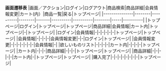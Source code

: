 **画面遷移表**
|画面／アクション|ログイン|ログアウト|商品検索|商品詳細|会員情報変更|カート(内）|商品一覧|戻る|トップページ|
|---------------|--------|----------|--------|-------|----------|----------|--------|-----|----------|
|トップページ|ログイン|トップページ|トップページ|商品詳細|会員情報|カート内|トップページ|-|トップページ|
|ログイン|会員情報|-|-|-|-|-|-|トップページ|トップページ|
|会員情報|-|-|-|-|会員情報変更|-|-|ログイン|トップページ|
|会員情報変更|-|-|-|-|-|-|-|会員情報|-|
|欲しいものリスト|-|-|-|-|カート内|-|-|-|-|トップページ|
|カート内|-|-|-|商品詳細|-|-|-|トップページ|トップページ|
|商品詳細|-|-|-|-|-|カート内|-|トップページ|トップページ|
|購入完了|-|-|-|-|-|-|-|-|トップページ|
